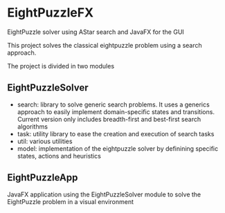 # EightPuzzleFX

EightPuzzle solver using AStar search and JavaFX for the GUI

This project solves the classical eightpuzzle problem using a search approach.

The project is divided in two modules 

## EightPuzzleSolver

* search: library to solve generic search problems. It uses a generics approach to easily implement
domain-specific states and transitions. Current version only includes breadth-first and best-first search algorithms
* task: utility library to ease the creation and execution of search tasks
* util: various utilities
* model: implementation of the eightpuzzle solver by definining specific states, actions and heuristics

## EightPuzzleApp

JavaFX application using the EightPuzzleSolver module to solve the EightPuzzle problem in a visual environment
